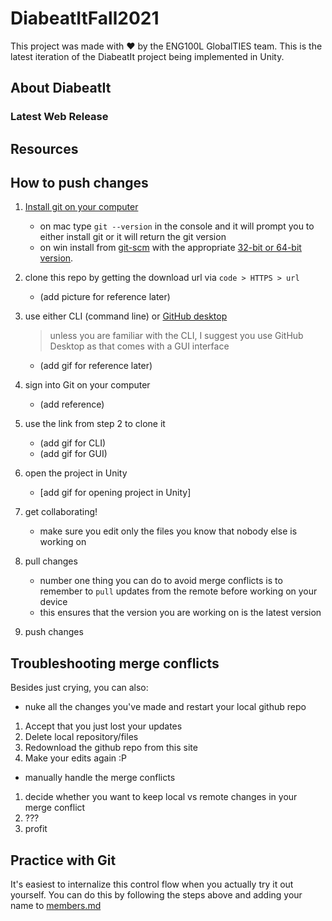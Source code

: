# DiabeatItFall2021

This project was made with :heart: by the ENG100L GlobalTIES team. This is the latest iteration of the DiabeatIt project being implemented in Unity.

## About DiabeatIt

### Latest Web Release

## Resources

## How to push changes
1. [Install git on your computer](https://git-scm.com/book/en/v2/Getting-Started-Installing-Git)
   * on mac type `git --version` in the console and it will prompt you to either install git or it will return the git version
   * on win install from [git-scm](https://git-scm.com/download/win) with the appropriate [32-bit or 64-bit version](https://support.microsoft.com/en-us/windows/32-bit-and-64-bit-windows-frequently-asked-questions-c6ca9541-8dce-4d48-0415-94a3faa2e13d).
  
2. clone this repo by getting the download url via `code > HTTPS > url`
   * (add picture for reference later)
  
3. use either CLI (command line) or [GitHub desktop](https://desktop.github.com/)
   > unless you are familiar with the CLI, I suggest you use GitHub Desktop as that comes with a GUI interface
   * (add gif for reference later)

4. sign into Git on your computer
   * (add reference)
  
5. use the link from step 2 to clone it
   * (add gif for CLI)
   * (add gif for GUI)
  
6. open the project in Unity
   * [add gif for opening project in Unity]

7. get collaborating!
   * make sure you edit only the files you know that nobody else is working on

8. pull changes
   * number one thing you can do to avoid merge conflicts is to remember to `pull` updates from the remote before working on your device
   * this ensures that the version you are working on is the latest version

9. push changes

## Troubleshooting merge conflicts
Besides just crying, you can also:
 * nuke all the changes you've made and restart your local github repo
  1. Accept that you just lost your updates
  2. Delete local repository/files
  3. Redownload the github repo from this site
  4. Make your edits again :P
 * manually handle the merge conflicts
  1. decide whether you want to keep local vs remote changes in your merge conflict
  2. ???
  3. profit 

## Practice with Git
It's easiest to internalize this control flow when you actually try it out yourself. You can do this by following the steps above and adding your name to [members.md](../members.md)
